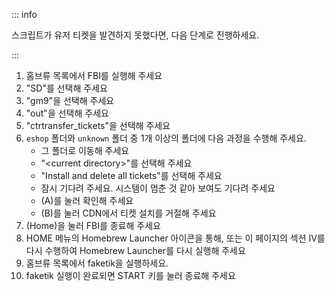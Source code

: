::: info

스크립트가 유저 티켓을 발견하지 못했다면, 다음 단계로 진행하세요.

:::

1. 홈브류 목록에서 FBI를 실행해 주세요
2. "SD"를 선택해 주세요
3. "gm9"을 선택해 주세요
4. "out"을 선택해 주세요
5. "ctrtransfer_tickets"을 선택해 주세요
6. `eshop` 폴더와 `unknown` 폴더 중 1개 이상의 폴더에 다음 과정을 수행해 주세요.
   - 그 폴더로 이동해 주세요
   - "\<current directory>"를 선택해 주세요
   - "Install and delete all tickets"를 선택해 주세요
   - 잠시 기다려 주세요. 시스템이 멈춘 것 같아 보여도 기다려 주세요
   - (A)를 눌러 확인해 주세요
   - (B)를 눌러 CDN에서 티켓 설치를 거절해 주세요
7. (Home)을 눌러 FBI를 종료해 주세요
8. HOME 메뉴의 Homebrew Launcher 아이콘을 통해, 또는 이 페이지의 섹션 IV를 다시 수행하여 Homebrew Launcher를 다시 실행해 주세요
9. 홈브류 목록에서 faketik을 실행하세요.
10. faketik 실행이 완료되면 START 키를 눌러 종료해 주세요
